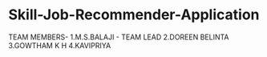 # Skill-Job-Recommender-Application

TEAM MEMBERS-
1.M.S.BALAJI - TEAM LEAD
2.DOREEN BELINTA
3.GOWTHAM K H
4.KAVIPRIYA
